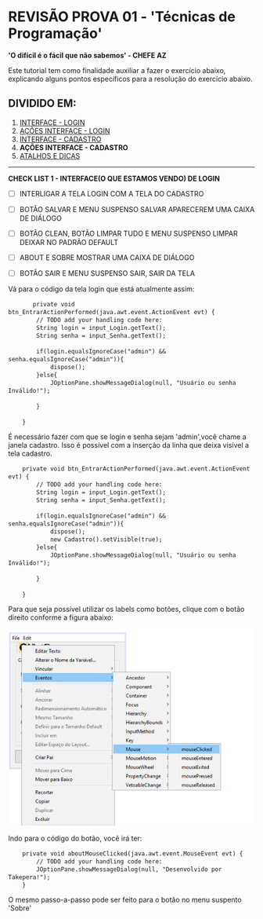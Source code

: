 # REVISÃO PROVA 01 - 'Técnicas de Programação' 

**'O difícil é o fácil que não sabemos' - CHEFE AZ**

Este tutorial tem como finalidade auxiliar a fazer o exercício abaixo, explicando alguns pontos específicos para a resolução do exercício abaixo.

## DIVIDIDO EM:
1. [INTERFACE - LOGIN](01%20-%20INTERFACE%20-%20LOGIN.md)
2. [AÇÕES INTERFACE - LOGIN](02%20-%20AÇÕES%20INTERFACE%20-%20LOGIN.md)
3. [INTERFACE - CADASTRO](03%20-%20INTERFACE%20-CADASTRO.md)
4. **AÇÕES INTERFACE - CADASTRO**
5. [ATALHOS E DICAS](05%20-%20ATALHOS%20e%20DICAS.md)
---
**CHECK LIST 1 - INTERFACE(O QUE ESTAMOS VENDO) DE LOGIN**
- [ ] INTERLIGAR A TELA LOGIN COM A TELA DO CADASTRO
- [ ] BOTÃO SALVAR E MENU SUSPENSO SALVAR APARECEREM UMA CAIXA DE DIÁLOGO
- [ ] BOTÃO CLEAN, BOTÃO LIMPAR TUDO E MENU SUSPENSO LIMPAR DEIXAR NO PADRÃO DEFAULT
- [ ] ABOUT E SOBRE MOSTRAR UMA CAIXA DE DIÁLOGO
- [ ] BOTÃO SAIR E MENU SUSPENSO SAIR, SAIR DA TELA


Vá para o código da tela login que está atualmente assim:

```
       private void btn_EntrarActionPerformed(java.awt.event.ActionEvent evt) {                                           
        // TODO add your handling code here:
        String login = input_Login.getText();
        String senha = input_Senha.getText();
        
        if(login.equalsIgnoreCase("admin") && senha.equalsIgnoreCase("admin")){
            dispose();
        }else{
            JOptionPane.showMessageDialog(null, "Usuário ou senha Inválido!");
                    
        }
        
    } 

```
    
   É necessário fazer com que se login e senha sejam 'admin',você chame a janela cadastro.
    Isso é possível com a inserção da linha que deixa visível a tela cadastro. 
    
    
```
    private void btn_EntrarActionPerformed(java.awt.event.ActionEvent evt) {                                           
        // TODO add your handling code here:
        String login = input_Login.getText();
        String senha = input_Senha.getText();
        
        if(login.equalsIgnoreCase("admin") && senha.equalsIgnoreCase("admin")){
            dispose();
            new Cadastro().setVisible(true);
        }else{
            JOptionPane.showMessageDialog(null, "Usuário ou senha Inválido!");
                    
        }
        
    }      
```
       
   Para que seja possível utilizar os labels como botões, clique com o botão direito conforme a figura abaixo:
   
![EventoClick](img\25.png)

Indo para o código do botão, você irá ter:

```
    private void aboutMouseClicked(java.awt.event.MouseEvent evt) {                                   
        // TODO add your handling code here:
        JOptionPane.showMessageDialog(null, "Desenvolvido por Takepera!");
    } 

```

O mesmo passo-a-passo pode ser feito para o botão no menu suspento 'Sobre'
